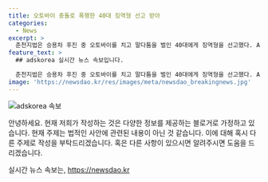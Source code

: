 ```yaml
---
title: 오토바이 충돌로 폭행한 40대 징역형 선고 받아
categories:
  - News
excerpt: >
  춘천지법은 승용차 후진 중 오토바이를 치고 말다툼을 벌인 40대에게 징역형을 선고했다. A씨는 피해자의 가슴을 밀치고 얼굴을 때려 골절상을 입혔으며, 이 전력과 피해자와의 합의를 고려해 징역 1년에 집행유예 2년을 선고받았다. 박성민 부장판사는 폭력 소탕을 위해 집행유예 처벌을 고려했다며 판시했다. (150자)
feature_text: >
  ## adskorea 실시간 뉴스 속보입니다.

  춘천지법은 승용차 후진 중 오토바이를 치고 말다툼을 벌인 40대에게 징역형을 선고했다. A씨는 피해자의 가슴을 밀치고 얼굴을 때려 골절상을 입혔으며, 이 전력과 피해자와의 합의를 고려해 징역 1년에 집행유예 2년을 선고받았다. 박성민 부장판사는 폭력 소탕을 위해 집행유예 처벌을 고려했다며 판시했다. (150자)
image: 'https://newsdao.kr/res/images/meta/newsdao_breakingnews.jpg'
---
```


<p><img src="https://newsdao.kr/res/images/meta/newsdao_breakingnews.jpg" alt="adskorea 속보" /></p>

<p>안녕하세요. 현재 저희가 작성하는 것은 다양한 정보를 제공하는 블로거로 가정하고 있습니다. 현재 주제는 법적인 사안에 관련된 내용이 아닌 것 같습니다. 이에 대해 혹시 다른 주제로 작성을 부탁드리겠습니다. 혹은 다른 사항이 있으시면 알려주시면 도움을 드리겠습니다.</p>
실시간 뉴스 속보는, <a href="https://newsdao.kr" rel="dofollow">https://newsdao.kr</a>


